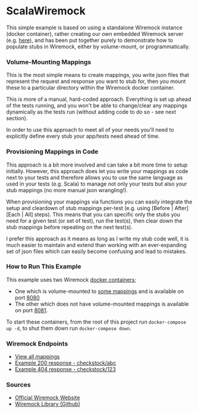 # ScalaWiremock

This simple example is based on using a standalone Wiremock instance (docker container), rather creating our own
embedded Wiremock server (e.g. [here](https://wiremock.org/docs/java-usage/)), and has been put together purely to
demonstrate how to populate stubs in Wiremock, either by volume-mount, or programmatically.

### Volume-Mounting Mappings

This is the most simple means to create mappings, you write json files that represent the request and response you want
to stub for, then you mount these to a particular directory within the Wiremock docker container.

This is more of a manual, hard-coded approach. Everything is set up ahead of the tests running, and you won't be able to
change/clear any mappings dynamically as the tests run (without adding code to do so - see next section).

In order to use this approach to meet all of your needs you'll need to explicitly define every stub your app/tests need
ahead of time.

### Provisioning Mappings in Code

This approach is a bit more involved and can take a bit more time to setup initially. However, this approach does let
you write your mappings as code next to your tests and therefore allows you to use the same language as used in your
tests (e.g. Scala) to manage not only your tests but also your stub mappings (no more manual json wrangling!).

When provisioning your mappings via functions you can easily integrate the setup and cleardown of stub mappings
per-test (e.g. using [Before | After][Each | All] steps). This means that you can specific only the stubs you need for a
given test (or set of test), run the test(s), then clear down the stub mappings before repeating on the next test(s).

I prefer this approach as it means as long as I write my stub code well, it is much easier to maintain and extend than
working with an ever-expanding set of json files which can easily become confusing and lead to mistakes.

### How to Run This Example

This example uses two Wiremock [docker containers](docker-compose.yml);

* One which is volume-mounted to [some mappings](wiremock_config/mappings) and is available on
  port [8080](http://localhost:8080/__admin/mappings)
* The other which does not have volume-mounted mappings is available on
  port [8081](http://localhost:8081/__admin/mappings).

To start these containers, from the root of this project run `docker-compose up -d`, to shut them down
run `docker-compose down`.

### Wiremock Endpoints

* [View all mappings](http://localhost:8080/__admin/mappings)
* [Example 200 response - checkstock/abc](http://localhost:8080/checkstock/abc)
* [Example 404 response - checkstock/123](http://localhost:8080/checkstock/123)

### Sources

* [Official Wiremock Website](https://wiremock.org/)
* [Wiremock Library (Github)](https://github.com/wiremock/wiremock) 
